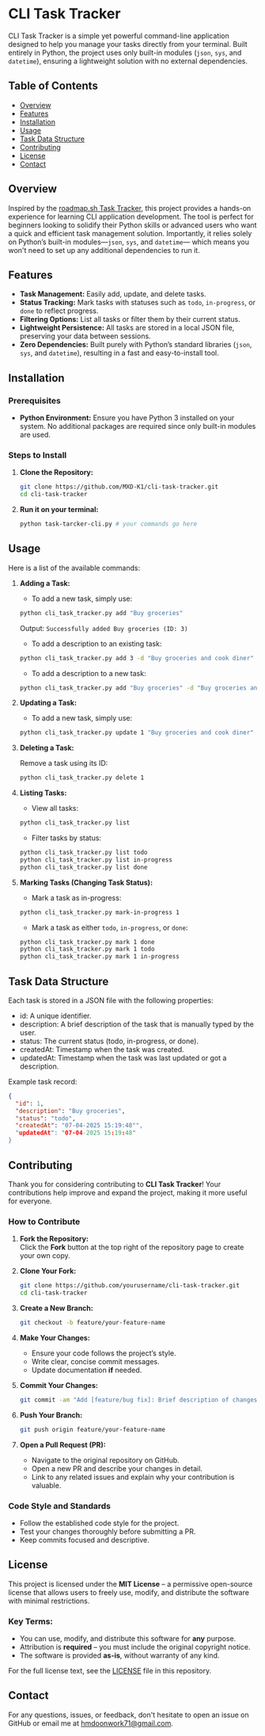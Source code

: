 # CLI Task Tracker

CLI Task Tracker is a simple yet powerful command-line application designed to help you manage your tasks directly 
from your terminal. Built entirely in Python, the project uses only built-in modules (`json`, `sys`, and `datetime`),
ensuring a lightweight solution with no external dependencies.

## Table of Contents
- [Overview](#overview)
- [Features](#features)
- [Installation](#installation)
- [Usage](#usage)
- [Task Data Structure](#task-data-structure)
- [Contributing](#contributing)
- [License](#license)
- [Contact](#contact)

## Overview
Inspired by the [roadmap.sh Task Tracker](https://roadmap.sh/projects/task-tracker), this project provides 
a hands-on experience for learning CLI application development. The tool is perfect for beginners looking to solidify
their Python skills or advanced users who want a quick and efficient task management solution. 
Importantly, it relies solely on Python’s built-in modules—`json`, `sys`, and `datetime`—
which means you won't need to set up any additional dependencies to run it.

## Features
- **Task Management:** Easily add, update, and delete tasks.
- **Status Tracking:** Mark tasks with statuses such as `todo`, `in-progress`, or `done` to reflect progress.
- **Filtering Options:** List all tasks or filter them by their current status.
- **Lightweight Persistence:** All tasks are stored in a local JSON file, preserving your data between sessions.
- **Zero Dependencies:** Built purely with Python’s standard libraries (`json`, `sys`, and `datetime`), 
resulting in a fast and easy-to-install tool.

## Installation

### Prerequisites
- **Python Environment:** Ensure you have Python 3 installed on your system.
No additional packages are required since only built-in modules are used.

### Steps to Install
1. **Clone the Repository:**
   ``` bash
   git clone https://github.com/MXD-K1/cli-task-tracker.git
   cd cli-task-tracker
   ```
2. **Run it on your terminal:**
    ``` bash
    python task-tarcker-cli.py # your commands go here
    ```

## Usage
Here is a list of the available commands:
   1. **Adding a Task:**
      - To add a new task, simply use:
      ``` bash
      python cli_task_tracker.py add "Buy groceries"
      ```
      Output: `Successfully added Buy groceries (ID: 3)`
      
      - To add a description to an existing task:
      ``` bash
      python cli_task_tracker.py add 3 -d "Buy groceries and cook diner"
      ```
      
      - To add a description to a new task:
      ``` bash
      python cli_task_tracker.py add "Buy groceries" -d "Buy groceries and cook diner
      ```
   
   2. **Updating a Task:**
      - To add a new task, simply use:
      ``` bash
      python cli_task_tracker.py update 1 "Buy groceries and cook diner"
      ```
      
   3. **Deleting a Task:**
       
      Remove a task using its ID:
      ``` bash
      python cli_task_tracker.py delete 1
      ```
   4. **Listing Tasks:**
      - View all tasks:
      ``` bash
      python cli_task_tracker.py list
      ```
      - Filter tasks by status:
      ``` bash
      python cli_task_tracker.py list todo
      python cli_task_tracker.py list in-progress
      python cli_task_tracker.py list done
      ```  
   5. **Marking Tasks (Changing Task Status):**
      - Mark a task as in-progress:
      ``` bash
      python cli_task_tracker.py mark-in-progress 1
      ```
      - Mark a task as either `todo`, `in-progress`, or `done`:
      ``` bash
      python cli_task_tracker.py mark 1 done
      python cli_task_tracker.py mark 1 todo
      python cli_task_tracker.py mark 1 in-progress
      ```

## Task Data Structure
Each task is stored in a JSON file with the following properties:
- id: A unique identifier.
- description: A brief description of the task that is manually typed by the user.
- status: The current status (todo, in-progress, or done).
- createdAt: Timestamp when the task was created.
- updatedAt: Timestamp when the task was last updated or got a description.

Example task record:
``` json
{
  "id": 1,
  "description": "Buy groceries",
  "status": "todo",
  "createdAt": "07-04-2025 15:19:48"",
  "updatedAt": "07-04-2025 15:19:48"
}
```

## Contributing
Thank you for considering contributing to **CLI Task Tracker**! Your contributions help improve and expand the project, making it more useful for everyone.

### How to Contribute

1. **Fork the Repository:**  
   Click the **Fork** button at the top right of the repository page to create your own copy.

2. **Clone Your Fork:**  
   ``` bash
   git clone https://github.com/yourusername/cli-task-tracker.git
   cd cli-task-tracker
   ```

3. **Create a New Branch:**
   ``` bash
   git checkout -b feature/your-feature-name
   ```
4. **Make Your Changes:**
   - Ensure your code follows the project’s style.
   - Write clear, concise commit messages.
   - Update documentation **if** needed.

5. **Commit Your Changes:**
   ``` bash
   git commit -am "Add [feature/bug fix]: Brief description of changes"
   ``` 
6. **Push Your Branch:**
   
   ``` bash
   git push origin feature/your-feature-name
   ```
7. **Open a Pull Request (PR):**
   - Navigate to the original repository on GitHub.
   - Open a new PR and describe your changes in detail.
   - Link to any related issues and explain why your contribution is valuable.

### Code Style and Standards

   - Follow the established code style for the project.
   - Test your changes thoroughly before submitting a PR.
   - Keep commits focused and descriptive.

## License
This project is licensed under the **MIT License** – a permissive open-source license that allows users to freely use,
modify, and distribute the software with minimal restrictions.

### Key Terms:
- You can use, modify, and distribute this software for **any** purpose.
- Attribution is **required** – you must include the original copyright notice.
- The software is provided **as-is**, without warranty of any kind.

For the full license text, see the [LICENSE](LICENSE) file in this repository.

## Contact
For any questions, issues, or feedback, don't hesitate to open an issue on GitHub or email me at hmdoonwork71@gmail.com.